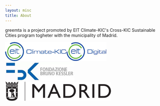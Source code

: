 ```yaml
---
layout: misc
title: About
---
```


greemta is a project promoted by EIT Climate-KIC's Cross-KIC Sustainable Cities program togheter with the municipality of Madrid.

<img src="../assets/img/logos/climate_kic.jpg"/><img src="../assets/img/logos/eit_digital.jpg"/><img src="../assets/img/logos/fbk.jpg" /><img src="../assets/img/logos/logo-madrid.png" />

